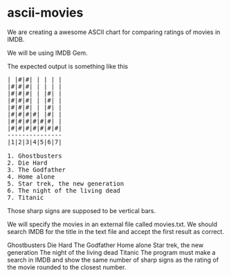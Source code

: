 # ascii-movies
We are creating a awesome ASCII chart for comparing ratings of movies in IMDB.

We will be using IMDB Gem.

The expected output is something like this
<pre>
| |#|#| | | | |
|#|#|#| | | | | 
|#|#|#| | |#| | 
|#|#|#| | |#| |
|#|#|#| | |#| |
|#|#|#|#| |#| |
|#|#|#|#|#|#| |
|#|#|#|#|#|#|#|
---------------
|1|2|3|4|5|6|7|

1. Ghostbusters
2. Die Hard
3. The Godfather
4. Home alone
5. Star trek, the new generation
6. The night of the living dead
7. Titanic
</pre>

Those sharp signs are supposed to be vertical bars.

We will specify the movies in an external file called movies.txt. We should search IMDB for the title in the text file and accept the first result as correct.

Ghostbusters
Die Hard
The Godfather
Home alone
Star trek, the new generation
The night of the living dead
Titanic
The program must make a search in IMDB and show the same number of sharp signs as the rating of the movie rounded to the closest number.
